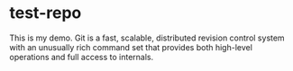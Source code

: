 # test-repo

This is my demo.
Git is a fast, scalable, distributed revision control system with an unusually rich command set that provides both high-level operations and full access to internals.